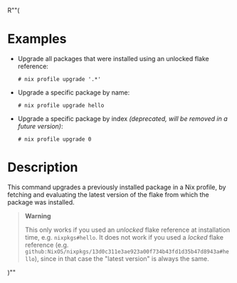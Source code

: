 R""(

# Examples

* Upgrade all packages that were installed using an unlocked flake
  reference:

  ```console
  # nix profile upgrade '.*'
  ```

* Upgrade a specific package by name:

  ```console
  # nix profile upgrade hello
  ```

* Upgrade a specific package by index
  *(deprecated, will be removed in a future version)*:

  ```console
  # nix profile upgrade 0
  ```

# Description

This command upgrades a previously installed package in a Nix profile,
by fetching and evaluating the latest version of the flake from which
the package was installed.

> **Warning**
>
> This only works if you used an *unlocked* flake reference at
> installation time, e.g. `nixpkgs#hello`. It does not work if you
> used a *locked* flake reference
> (e.g. `github:NixOS/nixpkgs/13d0c311e3ae923a00f734b43fd1d35b47d8943a#hello`),
> since in that case the "latest version" is always the same.

)""
